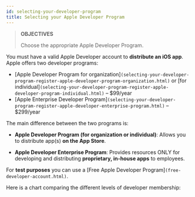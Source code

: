 ```yaml
---
id: selecting-your-developer-program
title: Selecting your Apple Developer Program
---
```


> **OBJECTIVES**
> 
> Choose the appropriate Apple Developer Program.

You must have a valid Apple Developer account to **distribute an iOS app**. Apple offers two developer programs:

* [Apple Developer Program for organization]`(selecting-your-developer-program-register-apple-developer-program-organization.html)` or [for individual]`(selecting-your-developer-program-register-apple-developer-program-individual.html)` – $99/year
* [Apple Enterprise Developer Program]`(selecting-your-developer-program-register-apple-developer-enterprise-program.html)` – $299/year

The main difference between the two programs is:

* **Apple Developer Program (for organization or individual)**: Allows you to distribute app(s) **on the App Store**.

* **Apple Developer Enterprise Program**: Provides resources ONLY for developing and distributing **proprietary, in-house apps** to employees.

For **test purposes** you can use a [Free Apple Developer Program]`(free-developer-account.html)`.

Here is a chart comparing the different levels of developer membership:

